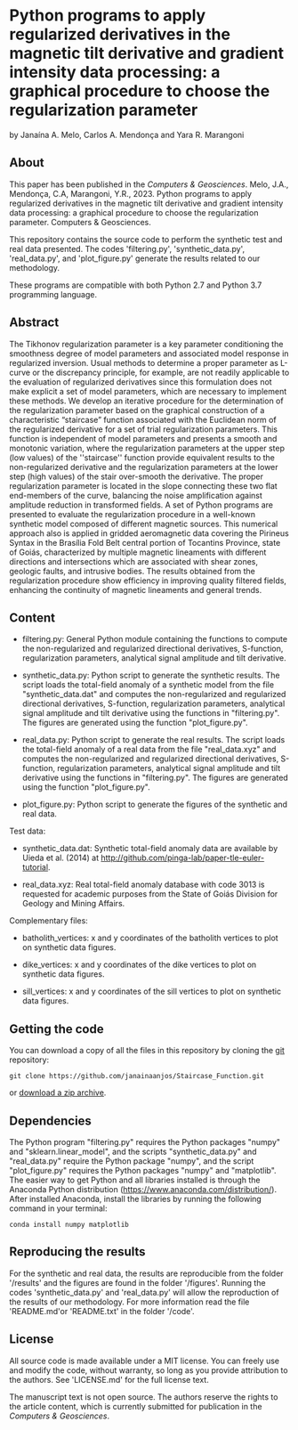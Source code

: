 # Python programs to apply regularized derivatives in the magnetic tilt derivative and gradient intensity data processing: a graphical procedure to choose the regularization parameter

by
Janaína A. Melo, Carlos A. Mendonça and Yara R. Marangoni 

## About

This paper has been published in the *Computers & Geosciences*. Melo, J.A., Mendonça, C.A, Marangoni, Y.R., 2023. Python programs to apply regularized derivatives in the magnetic tilt derivative and gradient intensity data processing: a graphical procedure to choose the regularization parameter. Computers & Geosciences.

This repository contains the source code to perform the synthetic test and real data presented. The codes 'filtering.py', 'synthetic_data.py', 'real_data.py', and  'plot_figure.py' generate the results related to our methodology.

These programs are compatible with both Python 2.7 and Python 3.7 programming language.

## Abstract

The Tikhonov regularization parameter is a key parameter conditioning the smoothness degree of model parameters and associated model response in regularized inversion. Usual methods to determine a proper parameter as L-curve or the discrepancy principle, for example, are not readily applicable to the evaluation of regularized derivatives since this formulation does not make explicit a set of model parameters, which are necessary to implement these methods. We develop an iterative procedure for the determination of the regularization parameter based on the graphical construction of a characteristic “staircase” function associated with the Euclidean norm of the regularized derivative for a set of trial regularization parameters. This function is independent of model parameters and presents a smooth and monotonic variation, where the regularization parameters at the upper step (low values) of the ''staircase'' function provide equivalent results to the non-regularized derivative and the regularization parameters at the lower step (high values) of the stair over-smooth the derivative. The proper regularization parameter is located in the slope connecting these two flat end-members of the curve, balancing the noise amplification against amplitude reduction in transformed fields. A set of Python programs are presented to evaluate the regularization procedure in a well-known synthetic model composed of different magnetic sources. This numerical approach also is applied in gridded aeromagnetic data covering the Pirineus Syntax in the Brasília Fold Belt central portion of Tocantins Province, state of Goiás, characterized by multiple magnetic lineaments with different directions and intersections which are associated with shear zones, geologic faults, and intrusive bodies. The results obtained from the regularization procedure show efficiency in improving quality filtered fields, enhancing the continuity of magnetic lineaments and general trends.

## Content

- filtering.py:
	General Python module containing the functions to compute the non-regularized and 
        regularized directional derivatives, S-function, regularization parameters, 
        analytical signal amplitude and tilt derivative.
	
- synthetic_data.py:
	Python script to generate the synthetic results. The script loads the total-field 
	anomaly of a synthetic model from the file "synthetic_data.dat" and computes the 
	non-regularized and regularized directional derivatives, S-function, regularization
        parameters, analytical signal amplitude and tilt derivative using the functions
	in "filtering.py". The figures are generated using the function "plot_figure.py". 

- real_data.py:
	Python script to generate the real results. The script loads the total-field 
	anomaly of a real data from the file "real_data.xyz" and computes the 
	non-regularized and regularized directional derivatives, S-function, 
        regularization parameters, analytical signal amplitude and tilt derivative using 
        the functions in "filtering.py". The figures are generated using the function 
	"plot_figure.py". 
	
- plot_figure.py:
	Python script to generate the figures of the synthetic and real data.
	
Test data:

- synthetic_data.dat:
		Synthetic total-field anomaly data are available by Uieda et al. (2014) at 
		http://github.com/pinga-lab/paper-tle-euler-tutorial.	

- real_data.xyz:
		Real total-field anomaly database with code 3013 is requested for academic 
		purposes from the State of Goiás Division for Geology and Mining Affairs. 

Complementary files:

- batholith_vertices: 
		x and y coordinates of the batholith vertices to plot on synthetic data 
                figures.

- dike_vertices: 
		x and y coordinates of the dike vertices to plot on synthetic data 
		figures.

- sill_vertices: 
		x and y coordinates of the sill vertices to plot on synthetic data 
		figures.

## Getting the code

You can download a copy of all the files in this repository by cloning the
[git](https://git-scm.com/) repository:

    git clone https://github.com/janainaanjos/Staircase_Function.git

or [download a zip archive](https://github.com/janainaanjos/Staircase_Function/archive/master.zip).


## Dependencies

The Python program "filtering.py" requires the Python packages "numpy" and "sklearn.linear_model", and 
the scripts "synthetic_data.py" and "real_data.py" require the Python package "numpy", and the script 
"plot_figure.py" requires the Python packages "numpy" and "matplotlib". 
The easier way to get Python and all libraries installed is through the Anaconda Python 
distribution (https://www.anaconda.com/distribution/). After installed Anaconda, install the libraries 
by running the following command in your terminal:

	conda install numpy matplotlib

## Reproducing the results

For the synthetic and real data, the results are reproducible from the folder '/results' and the figures 
are found in the folder '/figures'. Running the codes 'synthetic_data.py' and 'real_data.py' will allow 
the reproduction of the results of our methodology. For more information read the file 'README.md'or 
'README.txt' in the folder '/code'.


## License

All source code is made available under a MIT license. You can freely use 
and modify the code, without warranty, so long as you provide attribution
to the authors. See 'LICENSE.md' for the full license text.

The manuscript text is not open source. The authors reserve the rights to 
the article content, which is currently submitted for publication in the
*Computers & Geosciences*.
